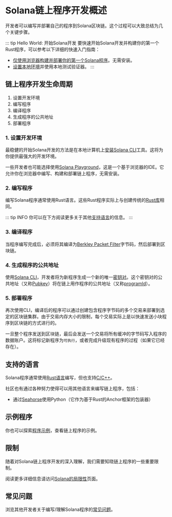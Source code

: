# Solana链上程序开发概述

开发者可以编写并部署自己的程序到Solana区块链。这个过程可以大致总结为几个关键步骤。

::: tip Hello World: 开始Solana开发
要快速开始Solana开发并构建你的第一个Rust程序，可以参考以下详细的快速入门指南：

- [仅使用浏览器构建并部署你的第一个Solana程序](https://solana.com/zh/developers/guides/getstarted/hello-world-in-your-browser)。无需安装。
- [设置本地环境](https://solana.com/zh/developers/guides/getstarted/setup-local-development)并使用本地测试验证器。
:::

## 链上程序开发生命周期

1. 设置开发环境
2. 编写程序
3. 编译程序
4. 生成程序的公共地址
5. 部署程序

### 1. 设置开发环境

最稳健的开始Solana开发的方法是在本地计算机上[安装Solana CLI](https://docs.solanalabs.com/cli/install)工具。这将为你提供最强大的开发环境。

一些开发者也可能选择使用[Solana Playground](https://beta.solpg.io/)，这是一个基于浏览器的IDE。它允许你在浏览器中编写、构建和部署链上程序，无需安装。

### 2. 编写程序

编写Solana程序通常使用Rust语言。这些Rust程序实际上与创建传统的[Rust库](https://doc.rust-lang.org/rust-by-example/crates/lib.html)相同。

::: tip INFO
你可以在下方阅读更多关于其他[支持语言](https://solana.com/zh/docs/programs/overview#support-languages)的信息。
:::

### 3. 编译程序

当程序编写完成后，必须将其编译为[Berkley Packet Filter](https://solana.com/zh/docs/programs/faq#berkeley-packet-filter-bpf)字节码，然后部署到区块链。

### 4. 生成程序的公共地址

使用[Solana CLI](https://docs.solanalabs.com/cli/install)，开发者将为新程序生成一个新的唯一[密钥对](https://solana.com/zh/docs/terminology#keypair)。这个密钥对的公共地址（又称[Pubkey](https://solana.com/zh/docs/terminology#public-key-pubkey)）将在链上用作程序的公共地址（又称[programId](https://solana.com/zh/docs/terminology#program-id)）。

### 5. 部署程序

再次使用CLI，编译后的程序可以通过创建包含程序字节码的多个交易来部署到选定的区块链集群。由于交易内存大小的限制，每个交易实际上是以快速发送小块程序到区块链的方式进行的。

一旦整个程序发送到区块链，最后会发送一个交易将所有缓冲的字节码写入程序的数据账户。这将标记新程序为`可执行`，或者完成升级现有程序的过程（如果它已经存在）。

## 支持的语言

Solana程序通常使用[Rust语言](https://solana.com/zh/docs/programs/lang-rust)编写，但也支持[C/C++](https://solana.com/zh/docs/programs/lang-c)。

社区也有通过各种努力使得可以用其他语言来编写链上程序，包括：

- 通过[Seahorse](https://seahorse.dev/)使用Python（它作为基于Rust的Anchor框架的包装器）

## 示例程序

你也可以探索[程序示例](https://solana.com/zh/docs/programs/examples)，查看链上程序的示例。

## 限制

随着对Solana链上程序开发的深入理解，我们需要知晓链上程序的一些重要限制。

阅读更多详细信息请访问[Solana的局限性](https://solana.com/zh/docs/programs/limitations)页面。

## 常见问题

浏览其他开发者关于编写/理解Solana程序的[常见问题](https://solana.com/zh/docs/programs/faq)。
